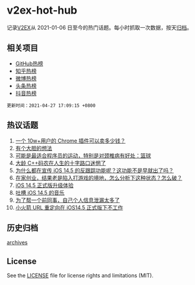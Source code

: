 # v2ex-hot-hub

 记录[V2EX](https://www.v2ex.com/)从 2021-01-06 日至今的热门话题。每小时抓取一次数据，按天[归档](archives)。
 
 ## 相关项目

- [GitHub热榜](https://github.com/lonnyzhang423/github-hot-hub)
- [知乎热榜](https://github.com/lonnyzhang423/zhihu-hot-hub)
- [微博热榜](https://github.com/lonnyzhang423/weibo-hot-hub)
- [头条热榜](https://github.com/lonnyzhang423/toutiao-hot-hub)
- [抖音热榜](https://github.com/lonnyzhang423/douyin-hot-hub)


 `更新时间：2021-04-27 17:09:15 +0800`

## 热议话题

1. [一个 10w+用户的 Chrome 插件可以卖多少钱？](https://www.v2ex.com/t/773416)
1. [有个大胆的想法](https://www.v2ex.com/t/773516)
1. [可能是最适合程序员的运动，特别是对颈椎病有好处：篮球](https://www.v2ex.com/t/773500)
1. [大龄 C++码农在人生的十字路口迷惘了](https://www.v2ex.com/t/773439)
1. [为什么都在宣传 iOS 14.5 的反跟踪功能呢？这功能不是早就出了吗？](https://www.v2ex.com/t/773502)
1. [在家创业，结果老是陷入打游戏的境地，怎么分析下这种状态？怎么破？](https://www.v2ex.com/t/773579)
1. [iOS 14.5 正式版升级体验](https://www.v2ex.com/t/773505)
1. [吐槽 iOS 14.5 的音乐](https://www.v2ex.com/t/773507)
1. [为了帮一个前同事，自己个人信息泄漏太多了](https://www.v2ex.com/t/773457)
1. [小火箭 URL 重定向在 iOS14.5 正式版下不工作](https://www.v2ex.com/t/773536)

## 历史归档

[archives](archives)

## License

See the [LICENSE](LICENSE) file for license rights and limitations (MIT).
